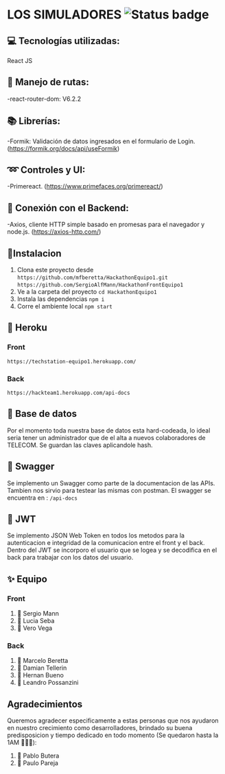 # LOS SIMULADORES   ![Status badge](https://img.shields.io/badge/status-in%20progress-yellow)

## 💻 Tecnologías utilizadas:
React JS

## 📡 Manejo de rutas:
-react-router-dom: V6.2.2

## 📚 Librerías:
-Formik: Validación de datos ingresados en el formulario de Login. (https://formik.org/docs/api/useFormik)

## ➿ Controles y UI:
-Primereact. (https://www.primefaces.org/primereact/)

## 🔑 Conexión con el Backend:
-Axios, cliente HTTP simple basado en promesas para el navegador y node.js. (https://axios-http.com/)

## 🚀Instalacion
1. Clona este proyecto desde `https://github.com/mfberetta/HackathonEquipo1.git` `https://github.com/SergioAlfMann/HackathonFrontEquipo1`
2. Ve a la carpeta del proyecto `cd HackathonEquipo1`
3. Instala las dependencias `npm i`
4. Corre el ambiente local `npm start`

## 💾 Heroku 
### Front
`https://techstation-equipo1.herokuapp.com/`
### Back
`https://hackteam1.herokuapp.com/api-docs`


## 🧾 Base de datos
Por el momento toda nuestra base de datos esta hard-codeada, lo ideal seria tener un administrador
que de el alta a nuevos colaboradores de TELECOM. Se guardan las claves aplicandole hash.

## 📙 Swagger
Se implemento un Swagger como parte de la documentacion de las APIs. Tambien nos sirvio para testear las mismas con postman. El swagger se encuentra en : `/api-docs`

## 📒 JWT
Se implemento JSON Web Token en todos los metodos para la autenticacion e integridad de la comunicacion entre el front y el back. Dentro del JWT se incorporo el usuario que se logea y se decodifica en el back para trabajar con los datos del usuario.

## ✨ Equipo
### Front
1. 👨 Sergio Mann
2. 👩 Lucia Seba
3. 👩 Vero Vega
### Back
1. 👨 Marcelo Beretta
2. 👨 Damian Tellerin
3. 👨 Hernan Bueno
4. 👨 Leandro Possanzini


## Agradecimientos
Queremos agradecer especificamente a estas personas que nos ayudaron en nuestro crecimiento como desarrolladores, brindado su buena predisposicion y tiempo dedicado en todo momento (Se quedaron hasta la 1AM 📛📛📛):
1. 👦 Pablo Butera
2. 👦 Paulo Pareja

